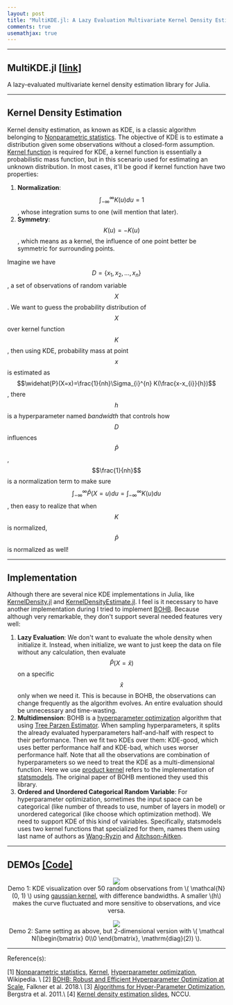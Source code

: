 ```yaml
---
layout: post
title: "MultiKDE.jl: A Lazy Evaluation Multivariate Kernel Density Estimator"
comments: true
usemathjax: true
---
```


---

## MultiKDE.jl [[link]](https://github.com/noilreed/MultiKDE.jl)
A lazy-evaluated multivariate kernel density estimation library for Julia. 

------------------------------------------------------------------------

## Kernel Density Estimation
Kernel density estimation, as known as KDE, is a classic algorithm belonging to <a href="https://en.wikipedia.org/wiki/Nonparametric_statistics">Nonparametric statistics</a>. The objective of KDE is to estimate a distribution given some observations without a closed-form assumption. <a href="https://en.wikipedia.org/wiki/Kernel_(statistics)">Kernel function</a> is required for KDE, a kernel function is essentially a probabilistic mass function, but in this scenario used for estimating an unknown distribution. In most cases, it'll be good if kernel function have two properties:
1. **Normalization**: $$\int_{-\infty}^{\infty} K(u) du = 1$$, whose integration sums to one (will mention that later).
2. **Symmetry**: $$K(u) = -K(u)$$, which means as a kernel, the influence of one point better be symmetric for surrounding points.

Imagine we have $$D=\{x_{1}, x_{2}, \ldots, x_{n}\}$$, a set of observations of random variable $$X$$. We want to guess the probability distribution of $$X$$ over kernel function $$K$$, then using KDE, probability mass at point $$x$$ is estimated as $$\widehat{P}(X=x)=\frac{1}{nh}\Sigma_{i}^{n} K(\frac{x-x_{i}}{h})$$, there $$h$$ is a hyperparameter named *bandwidth* that controls how $$D$$ influences $$\widehat{P}$$, $$\frac{1}{nh}$$ is a normalization term to make sure $$\int_{-\infty}^{\infty} \widehat{P}(X=u)du = \int_{-\infty}^{\infty} K(u)du$$, then easy to realize that when $$K$$ is normalized, $$\widehat{P}$$ is normalized as well!

------------------------------------------------------------------------
## Implementation
Although there are several nice KDE implementations in Julia, like <a href="https://github.com/JuliaStats/KernelDensity.jl.git">KernelDensity.jl</a> and <a href="https://github.com/JuliaRobotics/KernelDensityEstimate.jl">KernelDensityEstimate.jl</a>. I feel is it necessary to have another implementation during I tried to implement <a href="https://arxiv.org/abs/1807.01774">BOHB</a>. Because although very remarkable, they don't support several needed features very well:

1. **Lazy Evaluation**: We don't want to evaluate the whole density when initialize it. Instead, when initialize, we want to just keep the data on file without any calculation, then evaluate $$\widehat{P}(X=\hat{x})$$ on a specific $$\hat{x}$$ only when we need it. This is because in BOHB, the observations can change frequently as the algorithm evolves. An entire evaluation should be unnecessary and time-wasting.
2. **Multidimension**: BOHB is a <a href="https://en.wikipedia.org/wiki/Hyperparameter_optimization">hyperparameter optimization</a> algorithm that using <a href="https://papers.nips.cc/paper/2011/file/86e8f7ab32cfd12577bc2619bc635690-Paper.pdf">Tree Parzen Estimator</a>. When sampling hyperparameters, it splits the already evaluated hyperparameters half-and-half with respect to their performance. Then we fit two KDEs over them: KDE-good, which uses better performance half and KDE-bad, which uses worser performance half. Note that all the observations are combination of hyperparameters so we need to treat the KDE as a multi-dimensional function. Here we use <a href="http://csyue.nccu.edu.tw/ch/Kernel%20Estimation(Ref).pdf">product kernel</a> refers to the implementation of <a href="https://github.com/statsmodels/statsmodels">statsmodels</a>. The original paper of BOHB mentioned they used this library.
3. **Ordered and Unordered Categorical Random Variable**: For hyperparameter optimization, sometimes the input space can be categorical (like number of threads to use, number of layers in model) or unordered categorical (like choose which optimization method). We need to support KDE of this kind of vairiables. Specifically, statsmodels uses two kernel functions that specialized for them, names them using last name of authors as <a href="https://academic.oup.com/biomet/article-abstract/68/1/301/237752?redirectedFrom=fulltext">Wang-Ryzin</a> and <a href="https://academic.oup.com/biomet/article-abstract/63/3/413/270829?redirectedFrom=fulltext">Aitchson-Aitken</a>.


------------------------------------------------------------------------

## DEMOs <a href="https://github.com/noilreed/notebook/blob/main/MultiKDE_demo/demo.ipynb">[Code]</a>

<p align="center">
  <img src="https://raw.githubusercontent.com/noilreed/notebook/842a60e81bad431dd70c6e04eb93f82ff10c1cda/MultiKDE_demo/dim1.svg">
  <br/>
  Demo 1: KDE visualization over 50 random observations from \( \mathcal{N}(0, 1) \) using <a href="http://pages.stat.wisc.edu/~mchung/teaching/MIA/reading/diffusion.gaussian.kernel.pdf.pdf">gaussian kernel</a>, with difference bandwidths. A smaller \(h\) makes the curve fluctuated and more sensitive to observations, and vice versa.
</p>

<p align="center">
  <img src="https://raw.githubusercontent.com/noilreed/notebook/842a60e81bad431dd70c6e04eb93f82ff10c1cda/MultiKDE_demo/dim2.svg">
  <br/>
  Demo 2: Same setting as above, but 2-dimensional version with \( \mathcal N(\begin{bmatrix} 0\\0 \end{bmatrix}, \mathrm{diag}(2)) \).
</p>


------------------------------------------------------------------------
Reference(s):

[1] <a href="https://en.wikipedia.org/wiki/Nonparametric_statistics">Nonparametric statistics</a>,
<a href="https://en.wikipedia.org/wiki/Kernel_(statistics)">Kernel</a>,
<a href="https://en.wikipedia.org/wiki/Hyperparameter_optimization">Hyperparameter optimization</a>, Wikipedia. \\
[2] <a href="https://arxiv.org/abs/1807.01774">BOHB: Robust and Efficient Hyperparameter Optimization at Scale</a>, Falkner et al. 2018.\\
[3] <a href="https://papers.nips.cc/paper/2011/file/86e8f7ab32cfd12577bc2619bc635690-Paper.pdf">Algorithms for Hyper-Parameter Optimization</a>, Bergstra et al. 2011.\\
[4] <a href="http://csyue.nccu.edu.tw/ch/Kernel%20Estimation(Ref).pdf">Kernel density estimation slides</a>, NCCU.
